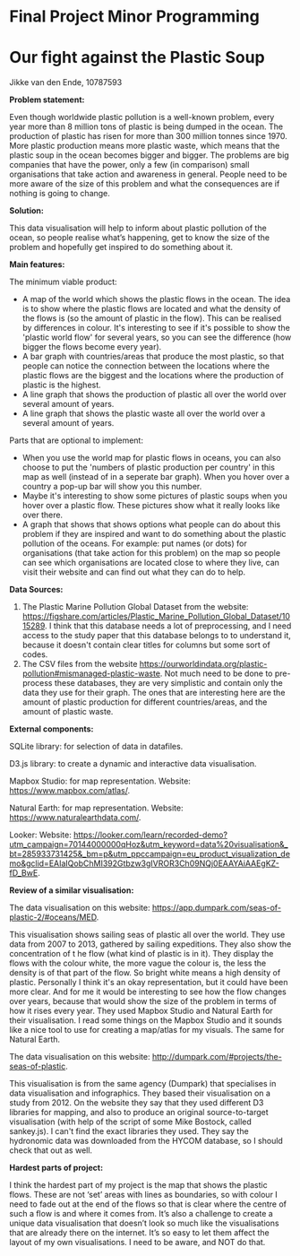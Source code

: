 # Final Project Minor Programming
# Our fight against the Plastic Soup

Jikke van den Ende, 10787593

**Problem statement:**

Even though worldwide plastic pollution is a well-known problem, every year more than 8 million tons of plastic is being dumped in the ocean. The production of plastic has risen for more than 300 million tonnes since 1970. More plastic production means more plastic waste, which means that the plastic soup in the ocean becomes bigger and bigger. The problems are big companies that have the power, only a few (in comparison) small organisations that take action and awareness in general. People need to be more aware of the size of this problem and what the consequences are if nothing is going to change.  

**Solution:**

This data visualisation will help to inform about plastic pollution of the ocean, so people realise what’s happening, get to know the size of the problem and hopefully get inspired to do something about it.

**Main features:**

The minimum viable product:  
-	A map of the world which shows the plastic flows in the ocean. The idea is to show where the plastic flows are located and what the density of the flows is (so the amount of plastic in the flow). This can be realised by differences in colour. It's interesting to see if it's possible to show the 'plastic world flow' for several years, so you can see the difference (how bigger the flows become every year).
- A bar graph with countries/areas that produce the most plastic, so that people can notice the connection between the locations where the plastic flows are the biggest and the locations where the production of plastic is the highest.  
-	A line graph that shows the production of plastic all over the world over several amount of years.  
-	A line graph that shows the plastic waste all over the world over a several amount of years. 

Parts that are optional to implement: 
-	When you use the world map for plastic flows in oceans, you can also choose to put the 'numbers of plastic production per country' in this map as well (instead of in a seperate bar graph). When you hover over a country a pop-up bar will show you this number. 
- Maybe it's interesting to show some pictures of plastic soups when you hover over a plastic flow. These pictures show what it really looks like over there. 
-	A graph that shows that shows options what people can do about this problem if they are inspired and want to do something about the plastic pollution of the oceans. For example: put names (or dots) for organisations (that take action for this problem) on the map so people can see which organisations are located close to where they live, can visit their website and can find out what they can do to help. 

**Data Sources:**
1. The Plastic Marine Pollution Global Dataset from the website: https://figshare.com/articles/Plastic_Marine_Pollution_Global_Dataset/1015289. I think that this  database needs a lot of preprocessing, and I need access to the study paper that this database belongs to to understand it, because it doesn't contain clear titles for columns but some sort of codes. 
2.	The CSV files from the website https://ourworldindata.org/plastic-pollution#mismanaged-plastic-waste. Not much need to be done to pre-process these databases, they are very simplistic and contain only the data they use for their graph. The ones that are interesting here are the amount of plastic production for different countries/areas, and the amount of plastic waste.  

**External components:**

SQLite library: for selection of data in datafiles. 

D3.js library: to create a dynamic and interactive data visualisation. 

Mapbox Studio: for map representation. Website: https://www.mapbox.com/atlas/. 

Natural Earth: for map representation. Website: https://www.naturalearthdata.com/. 

Looker: Website: https://looker.com/learn/recorded-demo?utm_campaign=70144000000qHoz&utm_keyword=data%20visualisation&_bt=285933731425&_bm=p&utm_ppccampaign=eu_product_visualization_demo&gclid=EAIaIQobChMI392Gtbzw3gIVROR3Ch09NQj0EAAYAiAAEgKZ-fD_BwE. 


**Review of a similar visualisation:**

The data visualisation on this website: https://app.dumpark.com/seas-of-plastic-2/#oceans/MED. 

This visualisation shows sailing seas of plastic all over the world. They use data from 2007 to 2013, gathered by sailing expeditions. They also show the concentration of t he flow (what kind of plastic is in it). They display the flows with the colour white, the more vague the colour is, the less the density is of that part of the flow. So bright white means a high density of plastic. Personally I think it's an okay representation, but it could have been more clear. And for me it would be interesting to see how the flow changes over years, because that would show the size of the problem in terms of how it rises every year. 
They used Mapbox Studio and Natural Earth for their visualisation. I read some things on the Mapbox Studio and it sounds like a nice tool to use for creating a map/atlas for my visuals. The same for Natural Earth. 

The data visualisation on this website: http://dumpark.com/#projects/the-seas-of-plastic. 

This visualisation is from the same agency (Dumpark) that specialises in data visualisation and infographics. They based their visualisation on a study from 2012. On the website they say that they used different D3 libraries for mapping, and also to produce an original source-to-target visualisation (with help of the script of some Mike Bostock, called sankey.js). I can't find the exact libraries they used. They say the hydronomic data was downloaded from the HYCOM database, so I should check that out as well. 


<b> Hardest parts of project: </b>

I think the hardest part of my project is the map that shows the plastic flows. These are not ‘set’ areas with lines as boundaries, so with colour I need to fade out at the end of the flows so that is clear where the centre of such a flow is and where it comes from. 
It’s also a challenge to create a unique data visualisation that doesn’t look so much like the visualisations that are already there on the internet. It’s so easy to let them affect the layout of my own visualisations. I need to be aware, and NOT do that. 





